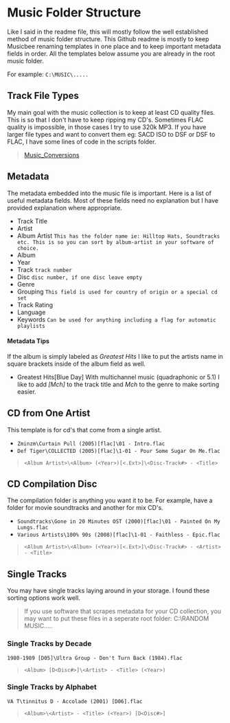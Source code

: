 # Music Folder Structure
Like I said in the readme file, this will mostly follow the well established method of music folder structure. This Github readme is mostly to keep Musicbee renaming templates in one place and to keep important metadata fields in order. All the templates below assume you are already in the root music folder.

For example:
`C:\MUSIC\.....`

## Track File Types
My main goal with the music collection is to keep at least CD quality files. This is so that I don't have to keep ripping my CD's. Sometimes FLAC quality is impossible, in those cases I try to use 320k MP3. If you have larger file types and want to convert them eg: SACD ISO to DSF or DSF to FLAC, I have some lines of code in the scripts folder.

> [Music_Conversions](Scripts/Music_Conversions/Readme.md)

## Metadata
The metadata embedded into the music file is important. Here is a list of useful metadata fields. Most of these fields need no explanation but I have provided explanation where appropriate.

* Track Title
* Artist
* Album Artist `This has the folder name ie: Hilltop Hats, Soundtracks etc. This is so you can sort by album-artist in your software of choice.`
* Album
* Year
* Track `track number`
* Disc `disc number, if one disc leave empty`
* Genre
* Grouping `This field is used for country of origin or a special cd set`
* Track Rating
* Language
* Keywords `Can be used for anything including a flag for automatic playlists`
#### Metadata Tips
If the album is simply labeled as _Greatest Hits_ I like to put the artists name in square brackets inside of the album field as well.
* Greatest Hits[Blue Day]
With multichannel music (quadraphonic or 5.1) I like to add _[Mch]_ to the track title and _Mch_ to the genre to make sorting easier.
## CD from One Artist
This template is for cd's that come from a single artist.

* `Zminzm\Curtain Pull (2005)[flac]\01 - Intro.flac`
* `Def Tiger\COLLECTED (2005)[flac]\1-01 - Pour Some Sugar On Me.flac`
> `<Album Artist>\<Album> (<Year>)[<.Ext>]\<Disc-Track#> - <Title>`

## CD Compilation Disc
The compilation folder is anything you want it to be. For example, have a folder for movie soundtracks and another for mix CD's.

* `Soundtracks\Gone in 20 Minutes OST (2000)[flac]\01 - Painted On My Lungs.flac`
* `Various Artists\100% 90s (2008)[flac]\1-01 - Faithless - Epic.flac`
> `<Album Artist>\<Album> (<Year>)[<.Ext>]\<Disc-Track#> - <Artist> - <Title>`

## Single Tracks
You may have single tracks laying around in your storage. I found these sorting options work well.
> If you use software that scrapes metadata for your CD collection, you may want to put these files in a seperate root folder: C:\RANDOM MUSIC\.....
### Single Tracks by Decade
`1980-1989 [D05]\Ultra Group - Don't Turn Back (1984).flac`
> `<Album> [D<Disc#>]\<Artist> - <Title> (<Year>)`
### Single Tracks by Alphabet
`VA T\tinnitus D - Accolade (2001) [D06].flac`
> `<Album>\<Artist> - <Title> (<Year>) [D<Disc#>]`
